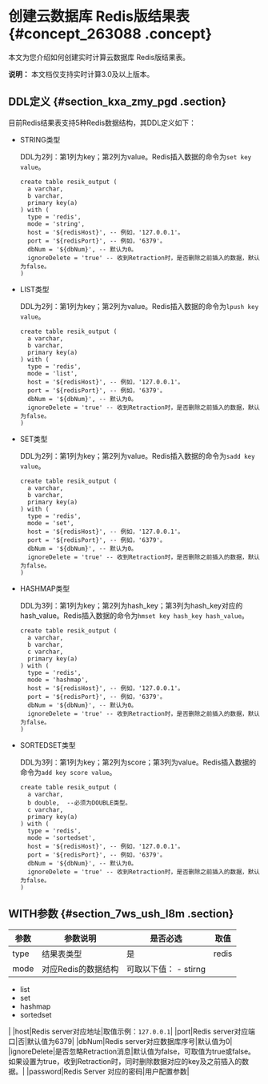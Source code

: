 # 创建云数据库 Redis版结果表 {#concept_263088 .concept}

本文为您介绍如何创建实时计算云数据库 Redis版结果表。

**说明：** 本文档仅支持实时计算3.0及以上版本。

## DDL定义 {#section_kxa_zmy_pgd .section}

目前Redis结果表支持5种Redis数据结构，其DDL定义如下：

-   STRING类型

    DDL为2列：第1列为key；第2列为value。Redis插入数据的命令为`set key value`。

    ``` {#codeblock_5k3_olh_1dj}
    create table resik_output (
      a varchar,
      b varchar,
      primary key(a)
    ) with (
      type = 'redis',
      mode = 'string',
      host = '${redisHost}', -- 例如，'127.0.0.1'。
      port = '${redisPort}', -- 例如，'6379'。
      dbNum = '${dbNum}', -- 默认为0。
      ignoreDelete = 'true' -- 收到Retraction时，是否删除之前插入的数据，默认为false。
    )
    ```

-   LIST类型

    DDL为2列：第1列为key；第2列为value。Redis插入数据的命令为`lpush key value`。

    ``` {#codeblock_7va_8yo_0qh}
    create table resik_output (
      a varchar,
      b varchar,
      primary key(a)
    ) with (
      type = 'redis',
      mode = 'list',
      host = '${redisHost}', -- 例如，'127.0.0.1'。
      port = '${redisPort}', -- 例如，'6379'。
      dbNum = '${dbNum}', -- 默认为0。
      ignoreDelete = 'true' -- 收到Retraction时，是否删除之前插入的数据，默认为false。
    )
    ```

-   SET类型

    DDL为2列：第1列为key；第2列为value。Redis插入数据的命令为`sadd key value`。

    ``` {#codeblock_s3n_z3t_cvt}
    create table resik_output (
      a varchar,
      b varchar,
      primary key(a)
    ) with (
      type = 'redis',
      mode = 'set',
      host = '${redisHost}', -- 例如，'127.0.0.1'。
      port = '${redisPort}', -- 例如，'6379'。
      dbNum = '${dbNum}', -- 默认为0。
      ignoreDelete = 'true' -- 收到Retraction时，是否删除之前插入的数据，默认为false。
    )
    ```

-   HASHMAP类型

    DDL为3列：第1列为key；第2列为hash\_key；第3列为hash\_key对应的hash\_value。Redis插入数据的命令为`hmset key hash_key hash_value`。

    ``` {#codeblock_vou_p6p_sf5}
    create table resik_output (
      a varchar,
      b varchar, 
      c varchar,
      primary key(a)
    ) with (
      type = 'redis',
      mode = 'hashmap',
      host = '${redisHost}', -- 例如，'127.0.0.1'。
      port = '${redisPort}', -- 例如，'6379'。
      dbNum = '${dbNum}', -- 默认为0。
      ignoreDelete = 'true' -- 收到Retraction时，是否删除之前插入的数据，默认为false。
    )
    ```

-   SORTEDSET类型

    DDL为3列：第1列为key；第2列为score；第3列为value。Redis插入数据的命令为`add key score value`。

    ``` {#codeblock_jh9_u0f_uwg}
    create table resik_output (
      a varchar,
      b double,  --必须为DOUBLE类型。
      c varchar,
      primary key(a)
    ) with (
      type = 'redis',
      mode = 'sortedset',
      host = '${redisHost}', -- 例如，'127.0.0.1'。
      port = '${redisPort}', -- 例如，'6379'。
      dbNum = '${dbNum}', -- 默认为0。
      ignoreDelete = 'true' -- 收到Retraction时，是否删除之前插入的数据，默认为false。
    )
    ```


## WITH参数 {#section_7ws_ush_l8m .section}

|参数|参数说明|是否必选|取值|
|--|----|----|--|
|type|结果表类型|是|redis|
|mode|对应Redis的数据结构|可取以下值： -   stirng
-   list
-   set
-   hashmap
-   sortedset

 |
|host|Redis server对应地址|取值示例：`127.0.0.1`|
|port|Redis server对应端口|否|默认值为6379|
|dbNum|Redis server对应数据库序号|默认值为0|
|ignoreDelete|是否忽略Retraction消息|默认值为false，可取值为true或false。如果设置为true，收到Retraction时，同时删除数据对应的key及之前插入的数据。|
|password|Redis Server 对应的密码|用户配置参数|

